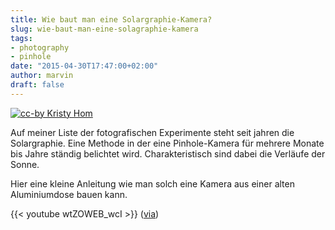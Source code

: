 ```yaml
---
title: Wie baut man eine Solargraphie-Kamera?
slug: wie-baut-man-eine-solagraphie-kamera
tags:
- photography
- pinhole
date: "2015-04-30T17:47:00+02:00"
author: marvin
draft: false
---
```

[![cc-by Kristy Hom](/images/4721302050_5b64fe25d8_b.jpg)](https://www.flickr.com/photos/crunchyfootsteps/4721302050/in/photolist-rgFdFw-8ccUBu-rnKhPM-5EKagW-84TFpR-8FLFK7-8FLFu9-8FLFeb-8FHtZt-8FHtGR-8FLEwu-8FHtbR-8FHsXX-7xwAmZ-b5QMCR-8ccUAS-b5QLSM-bUoioY-buQK6H-9DUJJu-rpvinj-5z8xMT-o7LWfV-o7X1oY-5z8xN8-5z8xMZ-o85eDc-7ppJ4P-7JaD5a-7ENm3B-i2RtXE-7NdofV-bmR9D2-b6KsuD-basvXa-b6KtMH-bVPNhN-9DRTcc-5EERAv-7WuwZJ-8FLHBL-93BinQ-6yuMPE-69JbtS-93yc7X-8FLHLy-8FLHtd-bYTDdb-5EWy75-8FHwNT)

Auf meiner Liste der fotografischen Experimente steht seit jahren die Solargraphie. Eine Methode in der eine Pinhole-Kamera für mehrere Monate bis Jahre ständig belichtet wird. Charakteristisch sind dabei die Verläufe der Sonne.

Hier eine kleine Anleitung wie man solch eine Kamera aus einer alten Aluminiumdose bauen kann.

{{< youtube wtZOWEB_wcI >}}
([via](http://petapixel.com/2015/04/29/how-to-make-a-diy-solargraphy-pinhole-camera-for-6-month-exposures/))